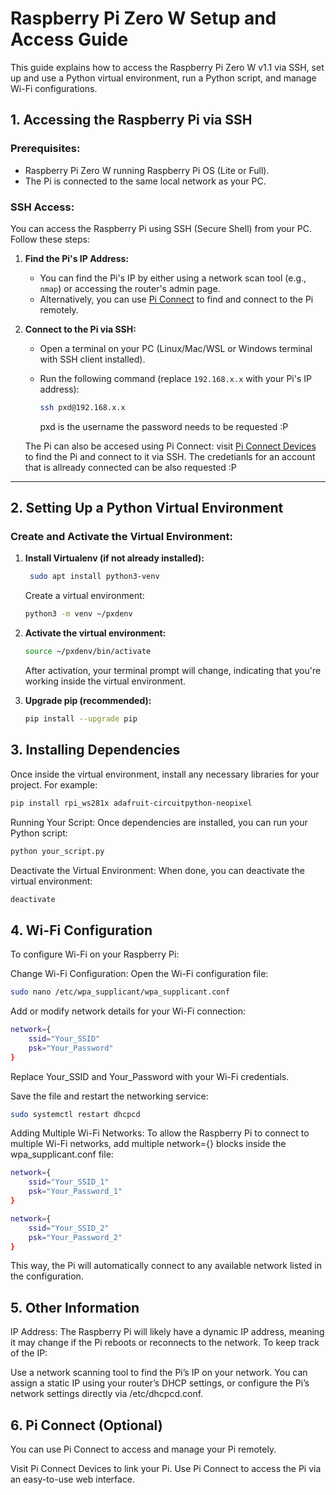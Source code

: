 # Raspberry Pi Zero W Setup and Access Guide

This guide explains how to access the Raspberry Pi Zero W v1.1 via SSH, set up and use a Python virtual environment, run a Python script, and manage Wi-Fi configurations.

## 1. **Accessing the Raspberry Pi via SSH**

### Prerequisites:
- Raspberry Pi Zero W running Raspberry Pi OS (Lite or Full).
- The Pi is connected to the same local network as your PC.

### SSH Access:

You can access the Raspberry Pi using SSH (Secure Shell) from your PC. Follow these steps:

1. **Find the Pi's IP Address:**
   - You can find the Pi's IP by either using a network scan tool (e.g., `nmap`) or accessing the router's admin page.
   - Alternatively, you can use [Pi Connect](https://www.raspberrypi.com/documentation/services/connect.html) to find and connect to the Pi remotely.

2. **Connect to the Pi via SSH:**

   - Open a terminal on your PC (Linux/Mac/WSL or Windows terminal with SSH client installed).
   - Run the following command (replace `192.168.x.x` with your Pi's IP address):

     ```bash
     ssh pxd@192.168.x.x
     ```

     pxd is the username
     the password needs to be requested :P


   The Pi can also be accesed using Pi Connect: visit [Pi Connect Devices](https://connect.raspberrypi.com/devices) to find the Pi and connect to it via SSH. The credetianls for an account that is allready connected can be also requested :P


---

## 2. **Setting Up a Python Virtual Environment**

### Create and Activate the Virtual Environment:

1. **Install Virtualenv (if not already installed):**

   ```bash
    sudo apt install python3-venv
    ```
    Create a virtual environment:

    ```bash
    python3 -m venv ~/pxdenv
    ```
2. **Activate the virtual environment:**

    ```bash
    source ~/pxdenv/bin/activate
    ```
    After activation, your terminal prompt will change, indicating that you're working inside the virtual environment.

3. **Upgrade pip (recommended):**

    ```bash
    pip install --upgrade pip
    ```

## 3. Installing Dependencies
Once inside the virtual environment, install any necessary libraries for your project. For example:

```bash
pip install rpi_ws281x adafruit-circuitpython-neopixel
```
Running Your Script:
Once dependencies are installed, you can run your Python script:

```bash
python your_script.py
```
Deactivate the Virtual Environment:
When done, you can deactivate the virtual environment:

```bash
deactivate
```
## 4. Wi-Fi Configuration
To configure Wi-Fi on your Raspberry Pi:

Change Wi-Fi Configuration:
Open the Wi-Fi configuration file:

```bash
sudo nano /etc/wpa_supplicant/wpa_supplicant.conf
```
Add or modify network details for your Wi-Fi connection:

```bash
network={
    ssid="Your_SSID"
    psk="Your_Password"
}
```
Replace Your_SSID and Your_Password with your Wi-Fi credentials.

Save the file and restart the networking service:

```bash
sudo systemctl restart dhcpcd
```
Adding Multiple Wi-Fi Networks:
To allow the Raspberry Pi to connect to multiple Wi-Fi networks, add multiple network={} blocks inside the wpa_supplicant.conf file:

```bash
network={
    ssid="Your_SSID_1"
    psk="Your_Password_1"
}

network={
    ssid="Your_SSID_2"
    psk="Your_Password_2"
}
```
This way, the Pi will automatically connect to any available network listed in the configuration.

## 5. Other Information
IP Address:
The Raspberry Pi will likely have a dynamic IP address, meaning it may change if the Pi reboots or reconnects to the network. To keep track of the IP:

Use a network scanning tool to find the Pi’s IP on your network.
You can assign a static IP using your router’s DHCP settings, or configure the Pi’s network settings directly via /etc/dhcpcd.conf.

## 6. Pi Connect (Optional)
You can use Pi Connect to access and manage your Pi remotely.

Visit Pi Connect Devices to link your Pi.
Use Pi Connect to access the Pi via an easy-to-use web interface.

